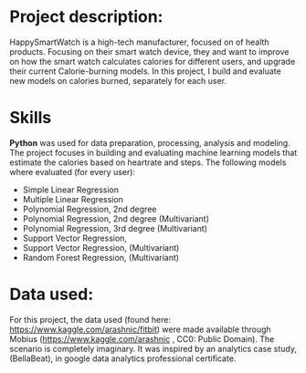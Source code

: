 # Project description:

HappySmartWatch is a high-tech manufacturer, focused on of health products. Focusing on their smart watch device, they and want to improve on how the smart watch calculates calories for different users, and upgrade their current Calorie-burning models. In this project, I build and evaluate new models on calories burned, separately for each user.

# Skills

**Python** was used for data preparation, processing, analysis and modeling.
The project focuses in building and evaluating machine learning models that estimate the calories based on heartrate and steps.
The following models where evaluated (for every user):
  - Simple Linear Regression
  - Multiple Linear Regression 
  - Polynomial Regression, 2nd degree
  - Polynomial Regression, 2nd degree (Multivariant)
  - Polynomial Regression, 3rd degree (Multivariant)
  - Support Vector Regression,
  - Support Vector Regression, (Multivariant)
  - Random Forest Regression, (Multivariant)

# Data used:

For this project, the data used (found here: https://www.kaggle.com/arashnic/fitbit) were made available through Mobius (https://www.kaggle.com/arashnic , CC0: Public Domain). The scenario is completely imaginary. It was inspired by an analytics case study, (BellaBeat), in google data analytics professional certificate.
